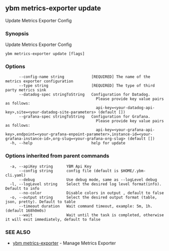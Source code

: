## ybm metrics-exporter update

Update Metrics Exporter Config

### Synopsis

Update Metrics Exporter Config

```
ybm metrics-exporter update [flags]
```

### Options

```
      --config-name string            [REQUIRED] The name of the metrics exporter configuration
      --type string                   [REQUIRED] The type of third party metrics sink
      --datadog-spec stringToString   Configuration for Datadog. 
                                      	Please provide key value pairs as follows: 
                                      	api-key=<your-datadog-api-key>,site=<your-datadog-site-parameters> (default [])
      --grafana-spec stringToString   Configuration for Grafana. 
                                      	Please provide key value pairs as follows: 
                                      	api-key=<your-grafana-api-key>,endpoint=<your-grafana-enpoint-parameter>,instance-id=<your-grafana-instance-id>,org-slug=<your-grafana-org-slug> (default [])
  -h, --help                          help for update
```

### Options inherited from parent commands

```
  -a, --apiKey string      YBM Api Key
      --config string      config file (default is $HOME/.ybm-cli.yaml)
      --debug              Use debug mode, same as --logLevel debug
  -l, --logLevel string    Select the desired log level format(info). Default to info
      --no-color           Disable colors in output , default to false
  -o, --output string      Select the desired output format (table, json, pretty). Default to table
      --timeout duration   Wait command timeout, example: 5m, 1h. (default 168h0m0s)
      --wait               Wait until the task is completed, otherwise it will exit immediately, default to false
```

### SEE ALSO

* [ybm metrics-exporter](ybm_metrics-exporter.md)	 - Manage Metrics Exporter

